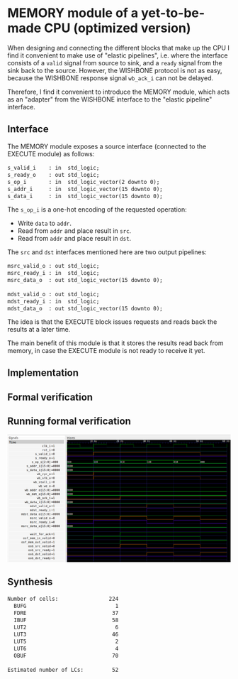 # MEMORY module of a yet-to-be-made CPU (optimized version)

When designing and connecting the different blocks that make up the CPU I find
it convenient to make use of "elastic pipelines", i.e. where the interface
consists of a `valid` signal from source to sink, and a `ready` signal from the
sink back to the source. However, the WISHBONE protocol is not as easy, because
the WISHBONE response signal `wb_ack_i` can not be delayed.

Therefore, I find it convenient to introduce the MEMORY module, which acts as
an "adapter" from the WISHBONE interface to the "elastic pipeline" interface.

## Interface

The MEMORY module exposes a source interface (connected to the EXECUTE module)
as follows:
```
s_valid_i    : in  std_logic;
s_ready_o    : out std_logic;
s_op_i       : in  std_logic_vector(2 downto 0);
s_addr_i     : in  std_logic_vector(15 downto 0);
s_data_i     : in  std_logic_vector(15 downto 0);
```

The `s_op_i` is a one-hot encoding of the requested operation:
* Write `data` to `addr`.
* Read from `addr` and place result in `src`.
* Read from `addr` and place result in `dst`.

The `src` and `dst` interfaces mentioned here are two output pipelines:
```
msrc_valid_o : out std_logic;
msrc_ready_i : in  std_logic;
msrc_data_o  : out std_logic_vector(15 downto 0);

mdst_valid_o : out std_logic;
mdst_ready_i : in  std_logic;
mdst_data_o  : out std_logic_vector(15 downto 0);
```

The idea is that the EXECUTE block issues requests and reads back the results
at a later time.

The main benefit of this module is that it stores the results read back from
memory, in case the EXECUTE module is not ready to receive it yet.

## Implementation

## Formal verification

## Running formal verification
![Waveform](waveform.png)

## Synthesis
```
Number of cells:                224
  BUFG                            1
  FDRE                           37
  IBUF                           58
  LUT2                            6
  LUT3                           46
  LUT5                            2
  LUT6                            4
  OBUF                           70

Estimated number of LCs:         52
```

